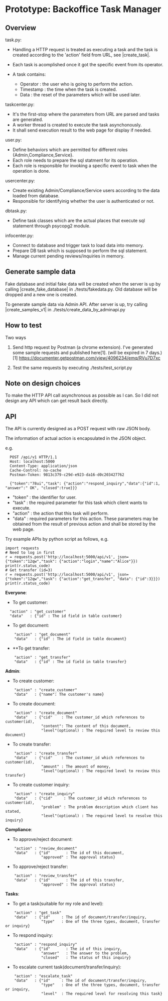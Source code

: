 Prototype: Backoffice Task Manager
==================================

Overview
--------

task.py:

 * Handling a HTTP request is treated as executing a task and the task is created
   according to the 'action' field from URL, see |create_task|.
 * Each task is acomplished once it got the specific event from its operator.
 * A task contains:

   * Operator : the user who is going to perform the action.
   * Timestamp : the time when the task is created.
   * Data : the reset of the parameters which will be used later.

taskcenter.py:
 
 * It's the first-stop where the parameters from URL are parsed and tasks are
   generated.
 * A worker thread is created to execute the task asynchonously.
 * It shall send execution result to the web page for display if needed. 

user.py:

 * Define behaviors which are permitted for different roles {Admin,Compliance,Service}.
 * Each role needs to prepare the sql statment for its operation.
 * Each role is responsible for invoking a specific event to task when the
   operation is done.

usercenter.py:

 * Create existing Admin/Compliance/Service users according to the data loaded
   from database.
 * Responsible for identifyinig whether the user is authenticated or not.

dbtask.py:
 
 * Define task classes which are the actual places that execute sql statement
   through psycopg2 module.

infocenter.py:

 * Connect to database and trigger task to load data into memory.
 * Prepare DB task which is supposed to perform the sql statement.
 * Manage current pending reviews/inquiries in memory.


Generate sample data
------------

Fake database and initial fake data will be created when the server is up by
calling |create_fake_database| in ./tests/fakedata.py. Old database will be dropped
and a new one is created.

To generate sample data via Admin API. After server is up, try calling
|create_samples_v1| in ./tests/create_data_by_adminapi.py


How to test
------------

Two ways 
1. Send http request by Postman (a chrome extension). I've generated some
   sample requests and published here[1]. (will be expired in 7 days.)
[1] https://documenter.getpostman.com/view/4096234/emq/RVu7D7xc

2. Test the same requests by executing ./tests/test_script.py 


 <!-- * A way to generate sample data (e.g. a script calling the admin APIs)
 * A functional test suite (which calls the APIs)
 * Simple API docs (sample calls)
 * Notes on design choices -->


Note on design choices
----------------

To make the HTTP API call asynchronous as possible as I can. So I did not
design any API which can get result back directly.


API
---

The API is currently designed as a POST request with raw JSON body.

The information of actual action is encapsulated in the JSON object.

e.g.
```
  POST /api/v1 HTTP/1.1
  Host: localhost:5000
  Content-Type: application/json
  Cache-Control: no-cache
  Postman-Token: 9813c379-c29d-e923-da16-d0c203427762

  {"token":"78ui","task": {"action":"respond_inquiry","data":{"id":1, "answer":" OK", "closed":true}}}
```

  - "token"  : the identifier for user.
  - "task"   : the required parameter for this task which client wants to execute.
  - "action" : the action that this task will perform.
  - "data"   : required parameters for this action. These parameters may be obtained from the result of previous action and shall be stored by the web page.

Try example APIs by python script as follows,
e.g. 
```
import requests
# Need to log in first
r = requests.post('http://localhost:5000/api/v1', json={"token":"12qw","task": {"action":"login","name":"Alice"}})
print(r.status_code)
# Get transfer (id=3)
r = requests.post('http://localhost:5000/api/v1', json={"token":"12qw","task": {"action":"get_transfer", "data": {"id":3}}})
print(r.status_code)
```

**Everyone**:

 * To get customer:
  ```
    "action" : "get_customer"
    "data"   : {"id" : The id field in table customer}
  ```

 * To get document:
```
    "action" : "get_document"
    "data"   : {"id" : The id field in table document}
```

 * **To get transfer:
```
    "action" : "get_transfer"
    "data"   : {"id" : The id field in table transfer}
```

**Admin**:

 * To create customer:
```
    "action" : "create_customer"
    "data"   : {"name": The customer's name}
```

 * To create document:
```
    "action" : "create_document"
    "data"   : {"cid"    : The customer_id which references to customer(id),
                "content": The content of this document,
                "level"(optional) : The required level to review this document}
```

 * To create transfer:
```
    "action" : "create_transfer"
    "data"   : {"cid"    : The customer_id which references to customer(id),
                "amount" : The amount of money,
                "level"(optional) : The required level to review this transfer}
```

 * To create customer inquiry:
```
    "action" : "create_inquiry"
    "data"   : {"cid"     : The customer_id which references to customer(id),
                "problem" : The problem description which client has stated,
                "level"(optional) : The required level to resolve this inquiry}
```


**Compliance**:

 * To approve/reject document:
```
    "action" : "review_document"
    "data"   : {"id"       : The id of this document,
                "approved" : The approval status}
```

 * To approve/reject transfer:
```
    "action" : "review_transfer"
    "data"   : {"id"       : The id of this transfer,
                "approved" : The approval status}
```

**Tasks**:

 * To get a task(suitable for my role and level):
```
    "action" : "get_task"
    "data"   : {"id"     : The id of document/transfer/inquiry,
                "type"   : One of the three types, document, transfer or inquiry}
```

 * To respond inquiry:
```
    "action" : "respond_inquiry"
    "data"   : {"id"       : The id of this inquiry,
                "answer"   : The answer to the problem,
                "closed"   : The status of this inquiry}
```

 * To escalate current task(document/transfer/inquiry):
```
    "action" : "escalate_task"
    "data"   : {"id"     : The id of document/transfer/inquiry,
                "type"   : One of the three types, document, transfer or inquiry,
                "level"  : The required level for resolving this task}
```